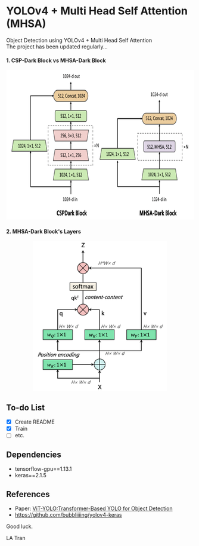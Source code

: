 # YOLOv4 + Multi Head Self Attention (MHSA)
Object Detection using YOLOv4 + Multi Head Self Attention    
The project has been updated regularly...

#### 1. CSP-Dark Block vs MHSA-Dark Block
<p align="center">
  <img height="400" src="docs/conventional_vs_mhsa.png">
</p>

#### 2. MHSA-Dark Block's Layers
<p align="center">
  <img height="400" src="docs/mhsa_block.png">
</p>

## To-do List
- [x] Create README
- [X] Train
- [ ] etc.

## Dependencies
- tensorflow-gpu==1.13.1
- keras==2.1.5

## References
- Paper: [ViT-YOLO:Transformer-Based YOLO for Object Detection](https://openaccess.thecvf.com/content/ICCV2021W/VisDrone/papers/Zhang_ViT-YOLOTransformer-Based_YOLO_for_Object_Detection_ICCVW_2021_paper.pdf)
- https://github.com/bubbliiiing/yolov4-keras


Good luck.

LA Tran

